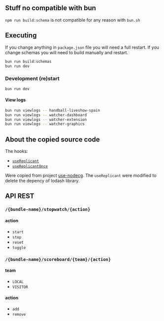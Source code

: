 ## Stuff no compatible with bun

`npm run build:schema` is not compatible for any reason with `bun.sh`

## Executing

If you change anything in `package.json` file you will need a full restart. If you change schemas you will need to build manually and restart.

```bash
bun run build:schemas
bun run dev
```

### Development (re)start

```bash
bun run dev
```

#### View logs

```bash
bun run viewlogs -- handball-liveshow-spain
bun run viewlogs -- watcher-dashboard
bun run viewlogs -- watcher-extension
bun run viewlogs -- watcher-graphics
```

## About the copied source code

The hooks:

- [`useReplicant`](https://github.com/Hoishin/use-nodecg/blob/master/src/use-replicant.ts)
- [`useReplicantOnce`](https://github.com/Hoishin/use-nodecg/blob/master/src/use-replicant-once.ts)

Were copied from project [use-nodecg](https://github.com/Hoishin/use-nodecg). The `useReplicant` were modified to delete the depency of lodash library.

## API REST

### `/{bundle-name}/stopwatch/{action}`

#### action

- `start`
- `stop`
- `reset`
- `toggle`

### `/{bundle-name}/scoreboard/{team}/{action}`

#### team

- `LOCAL`
- `VISITOR`

#### action

- `add`
- `remove`

